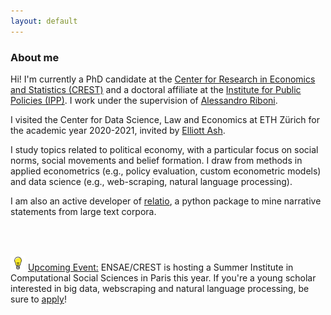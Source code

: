 ```yaml
---
layout: default
---
```


### About me

Hi! I'm currently a PhD candidate at the [Center for Research in Economics and Statistics (CREST)](http://crest.science/) and a doctoral affiliate at the [Institute for Public Policies (IPP)](https://www.ipp.eu/). I work under the supervision of [Alessandro Riboni](https://sites.google.com/site/alessandroriboni/). 

I visited the Center for Data Science, Law and Economics at ETH Zürich for the academic year 2020-2021, invited by [Elliott Ash](https://elliottash.com/).

I study topics related to political economy, with a particular focus on social norms, social movements and belief formation. I draw from methods in applied econometrics (e.g., policy evaluation, custom econometric models) and data science (e.g., web-scraping, natural language processing). 

I am also an active developer of [relatio](https://github.com/elliottash/narrative-nlp), a python package to mine narrative statements from large text corpora. 

<br><br>

<a target="_blank" class="icon"> <img class="fa fa-twitter fa-lg" src = "./assets/img/alert.png" style="height:24px; width:24px"> </a> <u>Upcoming Event:</u> ENSAE/CREST is hosting a Summer Institute in Computational Social Sciences in Paris this year. If you're a young scholar interested in big data, webscraping and natural language processing, be sure to [apply](https://sicss.io/2022/paris/)! 
